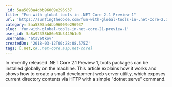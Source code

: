 ```yaml
---
_id: 5aa5893a4dbb96009e296937
title: "Fun with global tools in .NET Core 2.1 Preview 1"
url: 'https://surfingthecode.com/fun-with-global-tools-in-.net-core-2.1-preview/'
category: 5aa5893a4dbb96009e296937
slug: 'fun-with-global-tools-in-net-core-21-preview-1'
user_id: 5a8a92338b86e53b3449b1d0
username: 'atsvetkov'
createdOn: '2018-03-12T00:28:08.575Z'
tags: [.net,c#,.net-core,asp.net-core]
---
```


In recently released .NET Core 2.1 Preview 1, tools packages can be installed globally on the machine. This article explains how it works and shows how to create a small development web server utility, which exposes current directory contents via HTTP with a simple "dotnet serve" command.
